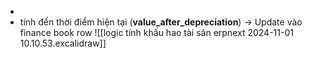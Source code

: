 -  
-  tính đến thời điểm hiện tại (**value_after_depreciation**) -> Update vào finance book row
![[logic tính khấu hao tài sản erpnext 2024-11-01 10.10.53.excalidraw]]